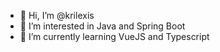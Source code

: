- 👋 Hi, I’m @krilexis
- 👀 I’m interested in Java and Spring Boot
- 🌱 I’m currently learning VueJS and Typescript


<!---
- 💞️ I’m looking to collaborate on ...
- 📫 How to reach me ...
krilexis/krilexis is a ✨ special ✨ repository because its `README.md` (this file) appears on your GitHub profile.
You can click the Preview link to take a look at your changes.
--->

